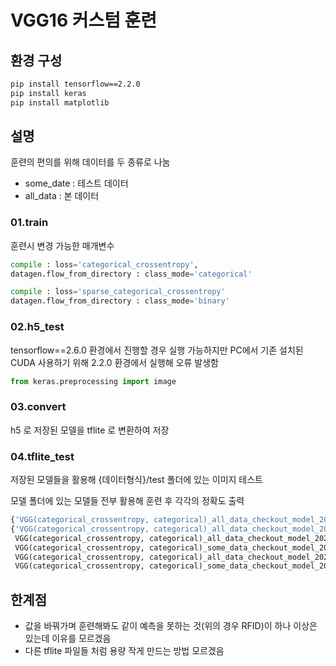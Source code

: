 # VGG16 커스텀 훈련

## 환경 구성
```bash
pip install tensorflow==2.2.0
pip install keras
pip install matplotlib
```

## 설명
훈련의 편의를 위해 데이터를 두 종류로 나눔
* some_date : 테스트 데이터
* all_data  : 본 데이터

### 01.train
훈련시 변경 가능한 매개변수
```python
compile : loss='categorical_crossentropy',
datagen.flow_from_directory : class_mode='categorical'
```
```python
compile : loss='sparse_categorical_crossentropy'
datagen.flow_from_directory : class_mode='binary'
```

### 02.h5_test
tensorflow==2.6.0 환경에서 진행할 경우 실행 가능하지만
PC에서 기존 설치된 CUDA 사용하기 위해 2.2.0 환경에서 실행해 오류 발생함
```python
from keras.preprocessing import image
```

### 03.convert
h5 로 저장된 모델을 tflite 로 변환하여 저장

### 04.tflite_test
저장된 모델들을 활용해 
{데이터형식}/test 폴더에 있는 이미지 테스트

모델 폴더에 있는 모델들 전부 활용해 훈련 후 각각의 정확도 출력
```python
{'VGG(categorical_crossentropy, categorical)_all_data_checkout_model_2021.09.25. 10.57.01.tflite': {'FZ2904': 1.0, 'LED': 0.99, 'HCSR04': 0.95, 'KEYPAD': 0.83, 'KY026': 0.97, 'LCD KEYPAD SHIELD': 1.0, 'LCD1602': 0.81, 'PM2008': 1.0, 'PPD42NS': 0.89, 'RFID': 0.25, 'SG90': 1.0}, 'VGG(categorical_crossentropy, categorical)_some_data_checkout_model_2021.09.25. 00.40.08.tflite': {'FZ2904': 1.0, 'LED': 0.99, 'HCSR04': 0.95, 'KEYPAD': 0.83, 'KY026': 0.97, 'LCD KEYPAD SHIELD': 1.0, 'LCD1602': 0.81, 'PM2008': 1.0, 'PPD42NS': 0.89, 'RFID': 0.25, 'SG90': 1.0}}
{'VGG(categorical_crossentropy, categorical)_all_data_checkout_model_2021.09.25. 10.57.01.tflite': 'total : 0.815', 'VGG(categorical_crossentropy, categorical)_some_data_checkout_model_2021.09.25. 00.40.08.tflite': 'total : 0.815'}
 VGG(categorical_crossentropy, categorical)_all_data_checkout_model_2021.09.25. 10.57.01.tflite : {'FZ2904': 1.0, 'LED': 0.99, 'HCSR04': 0.95, 'KEYPAD': 0.83, 'KY026': 0.97, 'LCD KEYPAD SHIELD': 1.0, 'LCD1602': 0.81, 'PM2008': 1.0, 'PPD42NS': 0.89, 'RFID': 0.25, 'SG90': 1.0}
 VGG(categorical_crossentropy, categorical)_some_data_checkout_model_2021.09.25. 00.40.08.tflite : {'FZ2904': 1.0, 'LED': 0.99, 'HCSR04': 0.95, 'KEYPAD': 0.83, 'KY026': 0.97, 'LCD KEYPAD SHIELD': 1.0, 'LCD1602': 0.81, 'PM2008': 1.0, 'PPD42NS': 0.89, 'RFID': 0.25, 'SG90': 1.0}
 VGG(categorical_crossentropy, categorical)_all_data_checkout_model_2021.09.25. 10.57.01.tflite : total : 0.815
 VGG(categorical_crossentropy, categorical)_some_data_checkout_model_2021.09.25. 00.40.08.tflite : total : 0.815
```

## 한계점
* 값을 바꿔가며 훈련해봐도 같이 예측을 못하는 것(위의 경우 RFID)이 하나 이상은 있는데 이유를 모르겠음
* 다른 tflite 파일들 처럼 용량 작게 만드는 방법 모르겠음
